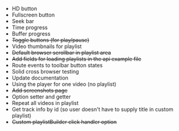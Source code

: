 * HD button
* Fullscreen button
* Seek bar
* Time progress
* Buffer progress
* <strike>Toggle buttons (for play/pause)</strike>
* Video thumbnails for playlist
* <strike>Default browser scrollbar in playlist area</strike>
* <strike>Add fields for loading playlists in the api example file</strike>
* Route events to toolbar button states
* Solid cross browser testing
* Update documentation
* Using the player for one video (no playlist)
* <strike>Add screenshots page</strike>
* Option setter and getter
* Repeat all videos in playlist
* Get track info by id (so user doesn't have to supply title in custom playlist)
* <strike>Custom playlistBuilder click handler option</strike>

